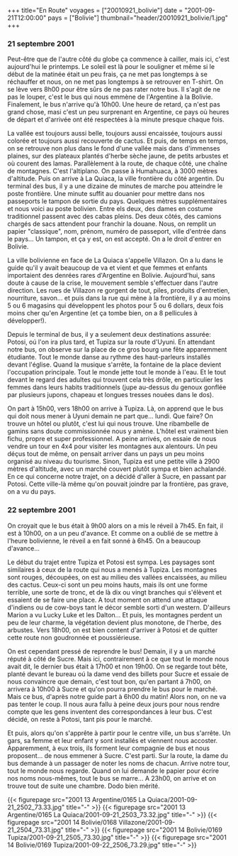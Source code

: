 +++
title="En Route"
voyages = ["20010921_bolivie"]
date = "2001-09-21T12:00:00"
pays = ["Bolivie"]
thumbnail="header/20010921_bolivie/1.jpg"
+++
### 21 septembre 2001

Peut-être que de l'autre côté du globe ça commence à cailler, mais ici, c'est 
aujourd'hui le printemps. Le soleil est là pour le souligner et même si le début 
de la matinée était un peu frais, ça ne met pas longtemps à se réchauffer et 
nous, on ne met pas longtemps à se retrouver en T-shirt. On se lève vers 8h00 
pour être sûrs de ne pas rater notre bus. Il s'agit de ne pas le louper, c'est 
le bus qui nous emmène de l'Argentine &agrave; la Bolivie. Finalement, le bus 
n'arrive qu'à 10h00. Une heure de retard, ça n'est pas grand chose, masi c'est 
un peu surprenant en Argentine, ce pays où heures de départ et d'arrivée ont 
été respectées à la minute presque chaque fois. 

La vallée est toujours aussi belle, toujours aussi encaissée, toujours aussi 
colorée et toujours aussi recouverte de cactus. Et puis, de temps en temps, 
on se retrouve non plus dans le fond d'une vallée mais dans d'immenses plaines, 
sur des plateaux plantés d'herbe sèche jaune, de petits arbustes et où courent 
des lamas. Parallèlement à la route, de chaque côté, une chaîne de montagnes. 
C'est l'altiplano. On passe à Humahuaca, à 3000 mètres d'altitude. Puis on arrive 
à La Quiaca, la ville frontière du côté argentin. Du terminal des bus, il y 
a une dizaine de minutes de marche pou atteindre le poste frontière. Une minute 
suffit au douanier pour mettre dans nos passeports le tampon de sortie du pays. 
Quelques mètres supplémentaires et nous voici au poste bolivien. Entre els deux, 
des dames en costume traditionnel passent avec des cabas pleins. Des deux côtés, 
des camions chargés de sacs attendent pour franchir la douane. Nous, on remplit 
un papier "classique", nom, prénom, numéro de passeport, ville d'entrée dans 
le pays... Un tampon, et ça y est, on est accepté. On a le droit d'entrer en 
Bolivie.

La ville bolivienne en face de La Quiaca s'appelle Villazon. On a lu dans le 
guide qu'il y avait beaucoup de va et vient et que femmes et enfants importaient 
des denrées rares d'Argentine en Bolivie. Aujourd'hui, sans doute à cause de 
la crise, le mouvement semble s'effectuer dans l'autre direction. Les rues de 
Villazon re gorgent de tout, piles, produits d'entretien, nourriture, savon... 
et puis dans la rue qui mène à la frontière, il y a au moins 5 ou 6 magasins 
qui développent les photos pour 5 ou 6 dollars, deux fois moins cher qu'en Argentine 
(et ça tombe bien, on a 8 pellicules à développer!).

Depuis le terminal de bus, il y a seulement deux destinations assurée: Potosi, 
oú l'on ira plus tard, et Tupiza sur la route d'Uyuni. En attendant notre bus, 
on observe sur la place de ce gros bourg une fête apparemment étudiante. Tout 
le monde danse au rythme des haut-parleurs installés devant l'église. Quand 
la musique s'arrête, la fontaine de la place devient l'occupation principale. 
Tout le monde jette tout le monde à l'eau. Et le tout devant le regard des adultes 
qui trouvent cela très drôle, en particulier les femmes dans leurs habits traditionnels 
(jupe au-dessus du genoux gonflée par plusieurs jupons, chapeau et longues tresses 
nouées dans le dos).

On part à 15h00, vers 18h00 on arrive à Tupiza. Là, on apprend que le bus qui 
doit nous mener à Uyuni demain ne part que... lundi. Que faire? On trouve un 
hôtel ou plutôt, c'est lui qui nous trouve. Une ribambelle de gamins sans doute 
commissionnée nous y amène. L'hôtel est vraiment bien fichu, propre et super 
professionnel. A peine arrivés, on essaie de nous vendre un tour en 4x4 pour 
visiter les montagnes aux alentours. Un peu déçus tout de même, on pensait arriver 
dans un pays un peu moins organisé au niveau du tourisme. Sinon, Tupiza est 
une petite ville à 2900 mètres d'altitude, avec un marché couvert plutôt sympa 
et bien achalandé. En ce qui concerne notre trajet, on a décidé d'aller à Sucre, 
en passant par Potosi. Cette ville-là même qu'on pouvait joindre par la frontière, 
pas grave, on a vu du pays. 

### 22 septembre 2001

On croyait que le bus était à 9h00 alors on a mis le réveil à 7h45. En fait, 
il est à 10h00, on a un peu d'avance. Et comme on a oublié de se mettre à l'heure 
bolivienne, le réveil a en fait sonné à 6h45. On a beaucoup d'avance... 

Le début du trajet entre Tupiza et Potosi est sympa. Les paysages sont similaires 
à ceux de la route qui nous a menés à Tupiza. Les montagnes sont rouges, découpées, 
on est au milieu des vallées encaissées, au milieu des cactus. Ceux-ci sont 
un peu moins hauts, mais ils ont une forme terrible, une sorte de tronc, et 
de là dix ou vingt branches qui s'élèvent et essaient de se faire une place. 
A tout moment on attend une attaque d'indiens ou de cow-boys tant le décor semble 
sorti d'un western. D'ailleurs Marion a vu Lucky Luke et les Dalton... Et puis, 
les montagnes perdent un peu de leur charme, la végétation devient plus monotone, 
de l'herbe, des arbustes. Vers 18h00, on est bien content d'arriver à Potosi 
et de quitter cette route non goudronnée et poussiérieuse.

On est cependant pressé de reprendre le bus! Demain, il y a un marché réputé 
à côté de Sucre. Mais ici, contrairement à ce que tout le monde nous avait dit, 
le dernier bus était à 17h00 et non 19h00. On se regarde tout bête, planté devant 
le bureau oú la dame vend des billets pour Sucre et essaie de nous convaincre 
que demain, c'est tout bon, qu'en partant á 7h00, on arrivera à 10h00 à Sucre 
et qu'on pourra prendre le bus pour le marché. Mais ce bus, d'après notre guide 
part à 6h00 du matin! Alors non, on ne va pas tenter le coup. Il nous aura fallu 
à peine deux jours pour nous rendre compte que les gens inventent des correspondances 
à leur bus. C'est décidé, on reste à Potosi, tant pis pour le marché. 

Et puis, alors qu'on s'apprête à partir pour le centre ville, un bus s'arrête. 
Un gars, sa femme et leur enfant y sont installés et viennent nous accoster. 
Apparemment, à eux trois, ils forment leur compagnie de bus et nous proposent... 
de nous emmener à Sucre. C'est parti. Sur la route, la dame du bus demande à 
un passager de noter les noms de chacun. Arrive notre tour, tout le monde nous 
regarde. Quand on lui demande le papier pour écrire nos noms nous-mêmes, tout 
le bus se marre... A 23h00, on arrive et on trouve tout de suite une chambre. 
Dodo bien mérité.


<div id="TOTO">{{< figurepage src="2001 13 Argentine/0165 La Quiaca/2001-09-21_2502_73.33.jpg" title="-"  >}}
{{< figurepage src="2001 13 Argentine/0165 La Quiaca/2001-09-21_2503_73.32.jpg" title="-"  >}}
{{< figurepage src="2001 14 Bolivie/0168 Villazone/2001-09-21_2504_73.31.jpg" title="-"  >}}
{{< figurepage src="2001 14 Bolivie/0169 Tupiza/2001-09-21_2505_73.30.jpg" title="-"  >}}
{{< figurepage src="2001 14 Bolivie/0169 Tupiza/2001-09-22_2506_73.29.jpg" title="-"  >}}
</DIV>


